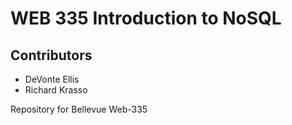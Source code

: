 <h1>WEB 335 Introduction to NoSQL</h1>
<h2>Contributors</h2>
<ul>
    <li>DeVonte Ellis</li>
    <li>Richard Krasso</li>
</ul>
Repository for Bellevue Web-335
